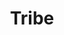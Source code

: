 ---
title: "Tribe"
type: wordlist
layout: wordlist
outputs:
    - html
    - json


tier: 1
term: "Tribe"
related_terms:
    - N/A
definition: "N/A"
use_context: "Used to describe teams within an organization."
recommendation: "Use with caution. Do not use to refer to a group formed to accomplish a task."
recommended_replacements:
    - Squad of squads
    - Team
unsuitable_replacements:
    - None
rationale: |
    "Tribe" is a term that can be associated with colonialism or can be considered cultural appropriation. The word has a history of being used to describe division along ethnic or racial lines. As such, choose other words to describe groups of people.
status: | 
    N/A
supporting_content: | 
    **Recommendation from the IBM Inclusive IT Language Initiative Words Matter working group** 

---